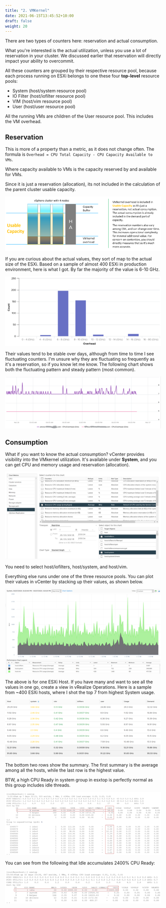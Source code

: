 ```yaml
---
title: "2. VMKernel"
date: 2021-06-15T13:45:52+10:00
draft: false
weight: 20
---
```


There are two types of counters here: reservation and actual consumption.

What you're interested is the actual utilization, unless you use a lot of reservation in your cluster. We discussed earlier that reservation will directly impact your ability to overcommit.

All these counters are grouped by their respective resource pool, because each process running on ESXi belongs to one these four **top-level** resource pools:

- System (host/system resource pool)
- IO Filter (host/iofilter resource pool)
- VIM (host/vim resource pool)
- User (host/user resource pool)

All the running VMs are children of the User resource pool. This includes the VM overhead.

## Reservation

This is more of a property than a metric, as it does not change often. The formula is `Overhead = CPU Total Capacity - CPU Capacity Available to VMs`.

Where capacity available to VMs is the capacity reserved by and available for VMs.

Since it is just a reservation (allocation), its not included in the calculation of the parent cluster usable capacity.

![VMKernel overhead](2.6.2-fig-1.png)

If you are curious about the actual values, they sort of map to the actual size of the ESXi. Based on a sample of almost 400 ESXi in production environment, here is what I got. By far the majority of the value is 6-10 GHz.

![Overhead graph](2.6.2-fig-2.png)

Their values tend to be stable over days, although from time to time I see fluctuating counters. I'm unsure why they are fluctuating so frequently as it's a reservation, so if you know let me know. The following chart shows both the fluctuating pattern and steady pattern (most common).

![Overhead fluctuation](2.6.2-fig-3.png)

## Consumption

What if you want to know the actual consumption? vCenter provides visibility into the VMkernel utilization. It's available under **System**, and you can get CPU and memory usage and reservation (allocation).

![System Metrics](2.6.2-fig-4.png)

You need to select host/iofilters, host/system, and host/vim.

Everything else runs under one of the three resource pools. You can plot their values in vCenter by stacking up their values, as shown below.

![ESXi System Graph](2.6.2-fig-5.png)

The above is for one ESXi Host. If you have many and want to see all the values in one go, create a view in vRealize Operations. Here is a sample from ~400 ESXi hosts, where I shot the top 7 from highest System usage.

![ESXi System Usage Table](2.6.2-fig-6.png)

The bottom two rows show the summary. The first summary is the average among all the hosts, while the last row is the highest value.

BTW, a high CPU Ready in system group in esxtop is perfectly normal as this group includes idle threads.

![High CPU Ready in System](2.6.2-fig-7.png)

You can see from the following that Idle accumulates 2400% CPU Ready:

![Idle High CPU Ready](2.6.2-fig-8.png)